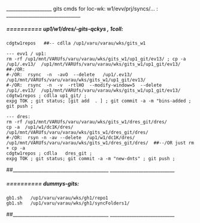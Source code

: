 ___________________ gits cmds for loc-wk: w1/evv/prj/syncs/... : _______________________________



#####  ==========  up1/w1/dres/-gits-qckys , 1coll:
    cdgtw1repos   ##-- cdlla /up1/varu/varau/wks/gits_w1

    --- evv1 / up1:
    rm -rf /up1/mnt/VARUfs/varu/varau/wks/gits_w1/up1_git/ev13/ ; cp -a  /up1/.ev13/  /up1/mnt/VARUfs/varu/varau/wks/gits_w1/up1_git/ev13/  ##-/OR:
    #-/OR:  rsync  -n  -avO  --delete   /up1/.ev13/  /up1/mnt/VARUfs/varu/varau/wks/gits_w1/up1_git/ev13/
    #-/OR:  rsync  -n  -v  -rtlHO  --modify-window=5  --delete   /up1/.ev13/  /up1/mnt/VARUfs/varu/varau/wks/gits_w1/up1_git/ev13/
    cdgtw1repos ; cdlla up1_git/ ;
    expg TOK ; git status; [git add  . ] ; git commit -a -m "bins-added ; git push ;
    
    --- dres:
    rm -rf /up1/mnt/VARUfs/varu/varau/wks/gits_w1/dres_git/dres/
    cp -a  /up1/w1/dc1K/dres/  /up1/mnt/VARUfs/varu/varau/wks/gits_w1/dres_git/dres/
    #-/OR:  rsyn -n -av --delete  /up1/w1/dc1K/dres/  /up1/mnt/VARUfs/varu/varau/wks/gits_w1/dres_git/dres/  ##--/OR just rm + cp -a
    cdgtw1repos ; cdlla   dres_git ;
    expg TOK ; git status; git commit -a -m "new-dnts" ; git push ;
##________________________________________  ___________________________


#####  ==========  dummys-gits:
    gb1.sh   /up1/varu/varau/wks/gh1/repo1
    gb1.sh   /up1/varu/varau/wks/gh1/syncFolders1/
##________________________________________  ___________________________

